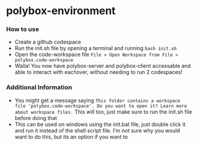 # polybox-environment
### How to use
- Create a github codespace
- Run the init.sh file by opening a terminal and running ```bash init.sh```
- Open the code-workspace file ```File > Open Workspace from File > polybox.code-workspace```
- Walla! You now have polybox-server and polybox-client accessable and able to interact with eachover, without needing to run 2 codespaces!

### Additional Information
- You might get a message saying ```This folder contains a workspace file 'polybox.code-workspace'. Do you want to open it? Learn more about workspace files.``` This will too, just make sure to run the init.sh file before doing that
- This can be used on windows using the init.bat file, just double click it and run it instead of the shell script file. I'm not sure why you would want to do this, but its an option if you want to

